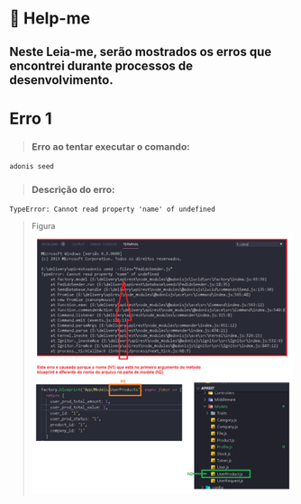 # :pushpin: Help-me
## Neste Leia-me, serão mostrados os erros que encontrei durante processos de desenvolvimento.

# __Erro 1__

> ### Erro ao tentar executar o comando:
```javascript
adonis seed
```
> ### Descrição do erro:
``` javacript
TypeError: Cannot read property 'name' of undefined
```
> Figura
![](assets/erro_factory_js_seed.png)
